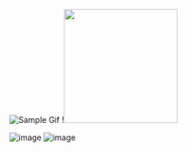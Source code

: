![Sample Gif](https://github.com/jabdelmalak/Node-Red-Examples/blob/e4d9f04f317b4f3957d31a676d230edffb29196c/PLC%20Logic/counter.gif)
!<img src="https://github.com/jabdelmalak/Node-Red-Examples/blob/e4d9f04f317b4f3957d31a676d230edffb29196c/PLC%20Logic/counter.gif?raw=true" width="200px">

![image](https://github.com/jabdelmalak/Node-Red-Examples/assets/42245728/5e1dba89-555a-4fe1-8220-4f1f59237f42)
![image](https://github.com/jabdelmalak/Node-Red-Examples/assets/42245728/d3adefd7-256f-4119-a581-03d70ee36e32)

